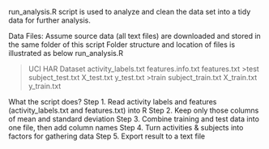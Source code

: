 run_analysis.R script is used to analyze and clean the data set into a tidy data for further analysis.

Data Files: 
Assume source data (all text files) are downloaded and stored in the same folder of this script
Folder structure and location of files is illustrated as below
   run_analysis.R
  >UCI HAR Dataset
     activity_labels.txt
     features.info.txt
     features.txt
     >test
        subject_test.txt
        X_test.txt
        y_test.txt
     >train
        subject_train.txt
        X_train.txt
        y_train.txt

What the script does?
Step 1. Read activity labels and features (activity_labels.txt and features.txt) into R
Step 2. Keep only those columns of mean and standard deviation
Step 3. Combine training and test data into one file, then add column names
Step 4. Turn activities & subjects into factors for gathering data
Step 5. Export result to a text file